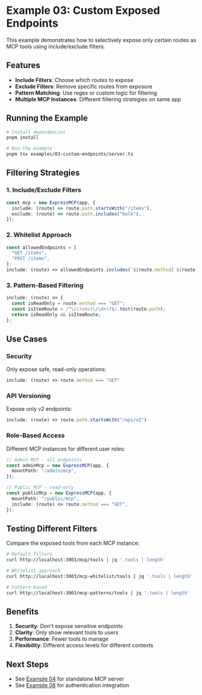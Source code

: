 # Example 03: Custom Exposed Endpoints

This example demonstrates how to selectively expose only certain routes as MCP tools using include/exclude filters.

## Features

- **Include Filters**: Choose which routes to expose
- **Exclude Filters**: Remove specific routes from exposure
- **Pattern Matching**: Use regex or custom logic for filtering
- **Multiple MCP Instances**: Different filtering strategies on same app

## Running the Example

```bash
# Install dependencies
pnpm install

# Run the example
pnpm tsx examples/03-custom-endpoints/server.ts
```

## Filtering Strategies

### 1. Include/Exclude Filters

```typescript
const mcp = new ExpressMCP(app, {
  include: (route) => route.path.startsWith("/items"),
  exclude: (route) => route.path.includes("bulk"),
});
```

### 2. Whitelist Approach

```typescript
const allowedEndpoints = [
  "GET /items",
  "POST /items",
];
include: (route) => allowedEndpoints.includes(`${route.method} ${route.path}`);
```

### 3. Pattern-Based Filtering

```typescript
include: (route) => {
  const isReadOnly = route.method === "GET";
  const isItemRoute = /^\/items(\/\d+)?$/.test(route.path);
  return isReadOnly && isItemRoute;
};
```

## Use Cases

### Security

Only expose safe, read-only operations:
```typescript
include: (route) => route.method === "GET"
```

### API Versioning

Expose only v2 endpoints:
```typescript
include: (route) => route.path.startsWith("/api/v2")
```

### Role-Based Access

Different MCP instances for different user roles:
```typescript
// Admin MCP - all endpoints
const adminMcp = new ExpressMCP(app, {
  mountPath: "/admin/mcp",
});

// Public MCP - read-only
const publicMcp = new ExpressMCP(app, {
  mountPath: "/public/mcp",
  include: (route) => route.method === "GET",
});
```

## Testing Different Filters

Compare the exposed tools from each MCP instance:

```bash
# Default filters
curl http://localhost:3003/mcp/tools | jq '.tools | length'

# Whitelist approach
curl http://localhost:3003/mcp-whitelist/tools | jq '.tools | length'

# Pattern-based
curl http://localhost:3003/mcp-patterns/tools | jq '.tools | length'
```

## Benefits

1. **Security**: Don't expose sensitive endpoints
2. **Clarity**: Only show relevant tools to users
3. **Performance**: Fewer tools to manage
4. **Flexibility**: Different access levels for different contexts

## Next Steps

- See [Example 04](../04-separate-server) for standalone MCP server
- See [Example 08](../08-auth-token) for authentication integration
